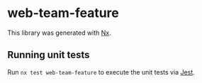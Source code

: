 # web-team-feature

This library was generated with [Nx](https://nx.dev).

## Running unit tests

Run `nx test web-team-feature` to execute the unit tests via [Jest](https://jestjs.io).
